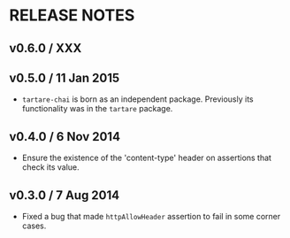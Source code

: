 # RELEASE NOTES

## v0.6.0 / XXX


## v0.5.0 / 11 Jan 2015
* `tartare-chai` is born as an independent package. Previously its functionality was in the `tartare` package.

## v0.4.0 / 6 Nov 2014
* Ensure the existence of the 'content-type' header on assertions that check its value.

## v0.3.0 / 7 Aug 2014
* Fixed a bug that made `httpAllowHeader` assertion to fail in some corner cases.
